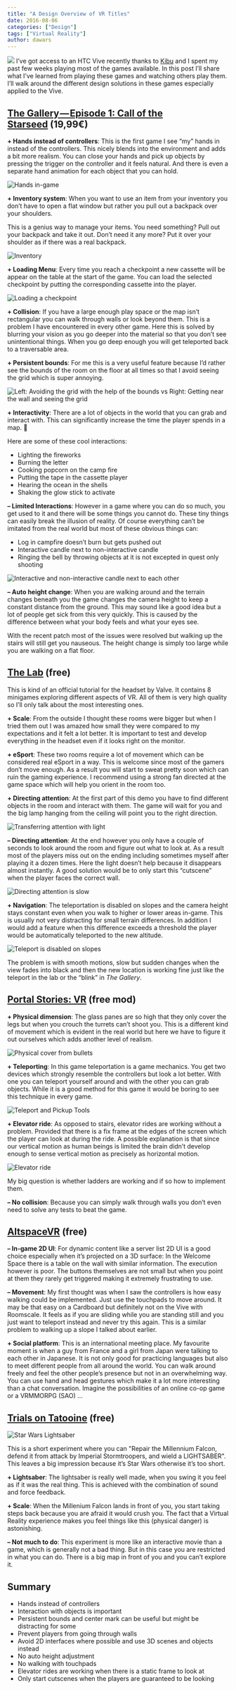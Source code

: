 ```yaml
---
title: "A Design Overview of VR Titles"
date: 2016-08-06
categories: ["Design"]
tags: ["Virtual Reality"]
author: dawars
---
```

![](https://cdn-images-1.medium.com/max/2000/0*-KA12ny71u2UxjIO.jpeg)
I’ve got access to an HTC Vive recently thanks to [Kibu](http://kibu.hu) and I spent my past few weeks playing most of the games available. In this post I’ll share what I’ve learned from playing these games and watching others play them. I’ll walk around the different design solutions in these games especially applied to the Vive.

<!--more-->
## [The Gallery — Episode 1: Call of the Starseed](http://steamcommunity.com/app/270130) (19,99€)
**\+ Hands instead of controllers**: This is the first game I see “my” hands in instead of the controllers. This nicely blends into the environment and adds a bit more realism. You can close your hands and pick up objects by pressing the trigger on the controller and it feels natural. And there is even a separate hand animation for each object that you can hold.

![Hands in-game](/wp-content/uploads/2016/08/the_gallery_hands.jpg)

**\+ Inventory system**: When you want to use an item from your inventory you don’t have to open a flat window but rather you pull out a backpack over your shoulders.

This is a genius way to manage your items. You need something? Pull out your backpack and take it out. Don’t need it any more? Put it over your shoulder as if there was a real backpack.

![Inventory](/wp-content/uploads/2016/08/the_gallery_backpack.jpg)

**\+ Loading Menu**: Every time you reach a checkpoint a new cassette will be appear on the table at the start of the game. You can load the selected checkpoint by putting the corresponding cassette into the player.

![Loading a checkpoint](/wp-content/uploads/2016/08/the_gallery_menu_700.jpg)

**\+ Collision**: If you have a large enough play space or the map isn’t rectangular you can walk through walls or look beyond them. This is a problem I have encountered in every other game. Here this is solved by blurring your vision as you go deeper into the material so that you don’t see unintentional things. When you go deep enough you will get teleported back to a traversable area.

**\+ Persistent bounds**: For me this is a very useful feature because I’d rather see the bounds of the room on the floor at all times so that I avoid seeing the grid which is super annoying.

![Left: Avoiding the grid with the help of the bounds vs Right: Getting near the wall and seeing the grid](/wp-content/uploads/2016/08/the_gallery_persistent_bounds_700x389.jpg)

**\+ Interactivity**: There are a lot of objects in the world that you can grab and interact with. This can significantly increase the time the player spends in a map. 🙂

Here are some of these cool interactions:
+ Lighting the fireworks
+ Burning the letter
+ Cooking popcorn on the camp fire
+ Putting the tape in the cassette player
+ Hearing the ocean in the shells
+ Shaking the glow stick to activate

**– Limited Interactions**: However in a game where you can do so much, you get used to it and there will be some things you cannot do. These tiny things can easily break the illusion of reality. Of course everything can’t be imitated from the real world but most of these obvious things can:
+ Log in campfire doesn’t burn but gets pushed out
+ Interactive candle next to non-interactive candle
+ Ringing the bell by throwing objects at it is not excepted in quest only shooting

![Interactive and non-interactive candle next to each other](/wp-content/uploads/2016/08/the_gallery_candles.jpg)

**– Auto height change**: When you are walking around and the terrain changes beneath you the game changes the camera height to keep a constant distance from the ground. This may sound like a good idea but a lot of people get sick from this very quickly. This is caused by the difference between what your body feels and what your eyes see.

With the recent patch most of the issues were resolved but walking up the stairs will still get you nauseous. The height change is simply too large while you are walking on a flat floor.

## [The Lab](http://store.steampowered.com/app/450390/The_Lab/) (free)

This is kind of an official tutorial for the headset by Valve. It contains 8 minigames exploring different aspects of VR. All of them is very high quality so I’ll only talk about the most interesting ones.

**\+ Scale**: From the outside I thought these rooms were bigger but when I tried them out I was amazed how small they were compared to my expectations and it felt a lot better. It is important to test and develop everything in the headset even if it looks right on the monitor.

**\+ eSport**: These two rooms require a lot of movement which can be considered real eSport in a way. This is welcome since most of the gamers don’t move enough. As a result you will start to sweat pretty soon which can ruin the gaming experience. I recommend using a strong fan directed at the game space which will help you orient in the room too.

**\+ Directing attention**: At the first part of this demo you have to find different objects in the room and interact with them. The game will wait for you and the big lamp hanging from the ceiling will point you to the right direction.

![Transferring attention with light](/wp-content/uploads/2016/08/robot_repair_lamp.jpg)

**– Directing attention**: At the end however you only have a couple of seconds to look around the room and figure out what to look at. As a result most of the players miss out on the ending including sometimes myself after playing it a dozen times. Here the light doesn’t help because it disappears almost instantly. A good solution would be to only start this “cutscene” when the player faces the correct wall.

![Directing attention is slow](/wp-content/uploads/2016/08/robot_repair_sign.jpg)

**\+ Navigation**: The teleportation is disabled on slopes and the camera height stays constant even when you walk to higher or lower areas in-game. This is usually not very distracting for small terrain differences. In addition I would add a feature when this difference exceeds a threshold the player would be automatically teleported to the new altitude.

![Teleport is disabled on slopes](/wp-content/uploads/2016/08/the_lab_slope_700.jpg)

The problem is with smooth motions, slow but sudden changes when the view fades into black and then the new location is working fine just like the teleport in the lab or the “blink” in _The Gallery_.

## [Portal Stories: VR](http://store.steampowered.com/app/446750/Portal_Stories_VR/) (free mod)
**\+ Physical dimension**: The glass panes are so high that they only cover the legs but when you crouch the turrets can’t shoot you. This is a different kind of movement which is evident in the real world but here we have to figure it out ourselves which adds another level of realism.

![Physical cover from bullets](/wp-content/uploads/2016/08/portal_stories_vr_dodge.jpg)

**\+ Teleporting**: In this game teleportation is a game mechanics. You get two devices which strongly resemble the controllers but look a lot better. With one you can teleport yourself around and with the other you can grab objects. While it is a good method for this game it would be boring to see this technique in every game.

![Teleport and Pickup Tools](/wp-content/uploads/2016/08/portal_stories_vr_devices.jpg)

**\+ Elevator ride**: As opposed to stairs, elevator rides are working without a problem. Provided that there is a fix frame at the edges of the screen which the player can look at during the ride. A possible explanation is that since our vertical motion as human beings is limited the brain didn’t develop enough to sense vertical motion as precisely as horizontal motion.

![Elevator ride](/wp-content/uploads/2016/08/portal_stories_vr_elevator_ride.jpg)

My big question is whether ladders are working and if so how to implement them.

**– No collision**: Because you can simply walk through walls you don’t even need to solve any tests to beat the game.

## [AltspaceVR](http://store.steampowered.com/app/407060/agecheck) (free)

**– In-game 2D UI**: For dynamic content like a server list 2D UI is a good choice especially when it’s projected on a 3D surface: In the Welcome Space there is a table on the wall with similar information. The execution however is poor. The buttons themselves are not small but when you point at them they rarely get triggered making it extremely frustrating to use.

**– Movement**: My first thought was when I saw the controllers is how easy walking could be implemented. Just use the touchpads to move around. It may be that easy on a Cardboard but definitely not on the Vive with Roomscale. It feels as if you are sliding while you are standing still and you just want to teleport instead and never try this again. This is a similar problem to walking up a slope I talked about earlier.

**\+ Social platform**: This is an international meeting place. My favourite moment is when a guy from France and a girl from Japan were talking to each other in Japanese. It is not only good for practicing languages but also to meet different people from all around the world. You can walk around freely and feel the other people’s presence but not in an overwhelming way. You can use hand and head gestures which make it a lot more interesting than a chat conversation. Imagine the possibilities of an online co-op game or a VRMMORPG (SAO) …

## [Trials on Tatooine](http://store.steampowered.com/app/381940/Trials_on_Tatooine/) (free)

![Star Wars Lightsaber](/wp-content/uploads/2016/08/trials-of-tatooine-vr-lightsaber_700.jpg)

This is a short experiment where you can "Repair the Millennium Falcon, defend it from attack by Imperial Stormtroopers, and wield a LIGHTSABER". This leaves a big impression because it’s Star Wars otherwise it’s too short.

**\+ Lightsaber**: The lightsaber is really well made, when you swing it you feel as if it was the real thing. This is achieved with the combination of sound and force feedback.

**\+ Scale**: When the Millenium Falcon lands in front of you, you start taking steps back because you are afraid it would crush you. The fact that a Virtual Reality experience makes you feel things like this (physical danger) is astonishing.

**– Not much to do**: This experiment is more like an interactive movie than a game, which is generally not a bad thing. But in this case you are restricted in what you can do. There is a big map in front of you and you can’t explore it.

## Summary
+ Hands instead of controllers
+ Interaction with objects is important
+ Persistent bounds and center mark can be useful but might be distracting for some
+ Prevent players from going through walls
+ Avoid 2D interfaces where possible and use 3D scenes and objects instead
+ No auto height adjustment
+ No walking with touchpads
+ Elevator rides are working when there is a static frame to look at
+ Only start cutscenes when the players are guaranteed to be looking
